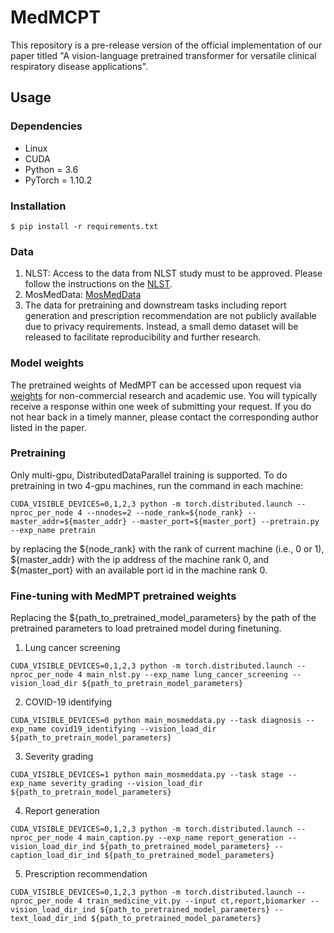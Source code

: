 # MedMCPT

This repository is a pre-release version of the official implementation of our paper titled "A vision-language pretrained transformer for versatile clinical respiratory disease applications". 
## Usage

### Dependencies
- Linux
- CUDA
- Python = 3.6
- PyTorch = 1.10.2

### Installation
```
$ pip install -r requirements.txt
```

### Data
1. NLST: Access to the data from NLST study must to be approved. Please follow the instructions on the [NLST](https://cdas.cancer.gov/learn/nlst/instructions/).
2. MosMedData: [MosMedData](https://github.com/michaelwfry/MosMedData-Chest-CT-Scans-with-COVID-19-Related-Findings/)
3. The data for pretraining and downstream tasks including report generation and prescription recommendation are not publicly available due to privacy requirements. Instead, a small demo dataset will be released to facilitate reproducibility and further research.

### Model weights
The pretrained weights of MedMPT can be accessed upon request via [weights](https://huggingface.co/liangdi123/MedMPT) for non-commercial research and academic use.
You will typically receive a response within one week of submitting your request. If you do not hear back in a timely manner, please contact the corresponding author listed in the paper.

### Pretraining
Only multi-gpu, DistributedDataParallel training is supported.
To do pretraining in two 4-gpu machines, run the command in each machine:
```
CUDA_VISIBLE_DEVICES=0,1,2,3 python -m torch.distributed.launch --nproc_per_node 4 --nnodes=2 --node_rank=${node_rank} --master_addr=${master_addr} --master_port=${master_port} --pretrain.py --exp_name pretrain
```
by replacing the ${node_rank} with the rank of current machine (i.e., 0 or 1), ${master_addr} with the ip address of the machine rank 0, and ${master_port} with an available port id in the machine rank 0.

### Fine-tuning with MedMPT pretrained weights
Replacing the ${path_to_pretrained_model_parameters} by the path of the pretrained parameters to load pretrained model during finetuning.
1. Lung cancer screening
```
CUDA_VISIBLE_DEVICES=0,1,2,3 python -m torch.distributed.launch --nproc_per_node 4 main_nlst.py --exp_name lung_cancer_screening --vision_load_dir ${path_to_pretrain_model_parameters}
```

2. COVID-19 identifying
```
CUDA_VISIBLE_DEVICES=0 python main_mosmeddata.py --task diagnosis --exp_name covid19_identifying --vision_load_dir ${path_to_pretrain_model_parameters}
```

3. Severity grading
```
CUDA_VISIBLE_DEVICES=1 python main_mosmeddata.py --task stage --exp_name severity_grading --vision_load_dir ${path_to_pretrain_model_parameters}
```

4. Report generation
```
CUDA_VISIBLE_DEVICES=0,1,2,3 python -m torch.distributed.launch --nproc_per_node 4 main_caption.py --exp_name report_generation --vision_load_dir_ind ${path_to_pretrained_model_parameters} --caption_load_dir_ind ${path_to_pretrained_model_parameters}
```

5. Prescription recommendation
```
CUDA_VISIBLE_DEVICES=0,1,2,3 python -m torch.distributed.launch --nproc_per_node 4 train_medicine_vit.py --input ct,report,biomarker --vision_load_dir_ind ${path_to_pretrained_model_parameters} --text_load_dir_ind ${path_to_pretrained_model_parameters}
```

